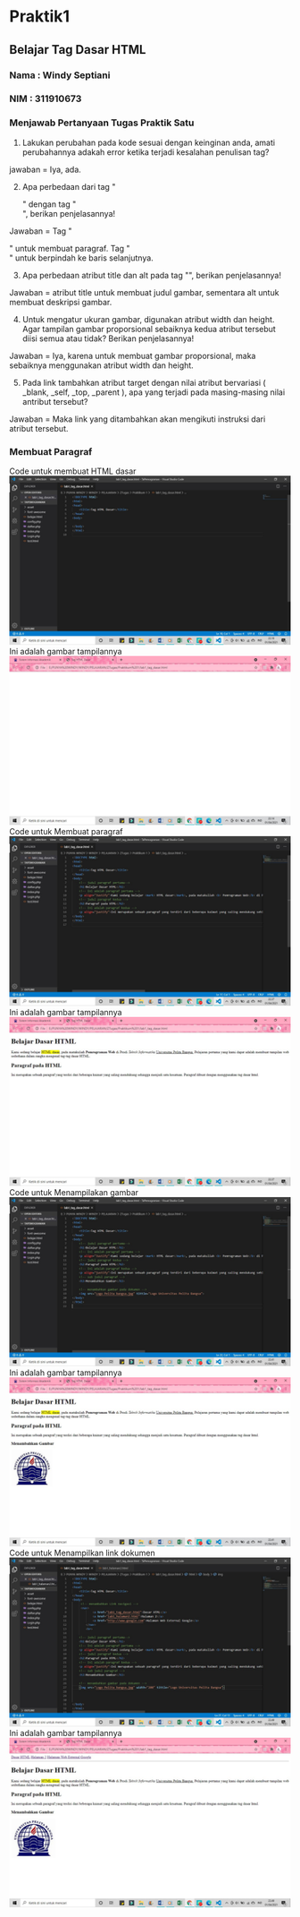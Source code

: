 # Praktik1
## Belajar Tag Dasar HTML

### Nama : Windy Septiani
### NIM  : 311910673

### Menjawab Pertanyaan Tugas Praktik Satu
1. Lakukan perubahan pada kode sesuai dengan keinginan anda, amati perubahannya adakah 
error ketika terjadi kesalahan penulisan tag?

jawaban = Iya, ada.

2. Apa perbedaan dari tag "<p>" dengan tag "<br>", berikan penjelasannya!

Jawaban = Tag "<p>" untuk membuat paragraf. Tag "<br>" untuk berpindah ke baris selanjutnya.

3. Apa perbedaan atribut title dan alt pada tag "<img>", berikan penjelasannya!

Jawaban = atribut title untuk membuat judul gambar, sementara alt untuk membuat deskripsi gambar.

4. Untuk mengatur ukuran gambar, digunakan atribut width dan height. Agar tampilan gambar 
proporsional sebaiknya kedua atribut tersebut diisi semua atau tidak? Berikan penjelasannya!

Jawaban = Iya, karena untuk membuat gambar proporsional, maka sebaiknya menggunakan atribut width dan height.

5. Pada link tambahkan atribut target dengan nilai atribut bervariasi ( _blank, _self, _top, 
_parent ), apa yang terjadi pada masing-masing nilai antribut tersebut?

Jawaban = Maka link yang ditambahkan akan mengikuti instruksi dari atribut tersebut.

### Membuat Paragraf
Code untuk membuat HTML dasar
![Gambar 1](Screenshot/ss1.jpg)
Ini adalah gambar tampilannya
![Gambar 2](Screenshot/ss2.jpg)
Code untuk Membuat paragraf
![Gambar 3](Screenshot/ss3.jpg)
Ini adalah gambar tampilannya
![Gambar 4](Screenshot/ss4.jpg)
Code untuk Menampilakan gambar
![Gambar 5](Screenshot/ss5.jpg)
Ini adalah gambar tampilannya
![Gambar 6](Screenshot/ss6.jpg)
Code untuk Menampilkan link dokumen
![Gambar 7](Screenshot/ss7.jpg)
Ini adalah gambar tampilannya
![Gambar 8](Screenshot/ss8.jpg)
